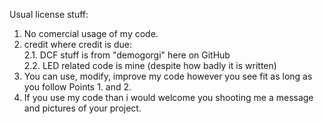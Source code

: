 Usual license stuff:<br>
1. No comercial usage of my code.<br>
2. credit where credit is due:<br>
   2.1. DCF stuff is from "demogorgi" here on GitHub<br>
   2.2. LED related code is mine (despite how badly it is written)<br>
3. You can use, modify, improve my code however you see fit as long as you follow Points 1. and 2.<br>
4. If you use my code than i would welcome you shooting me a message and pictures of your project.<br>
